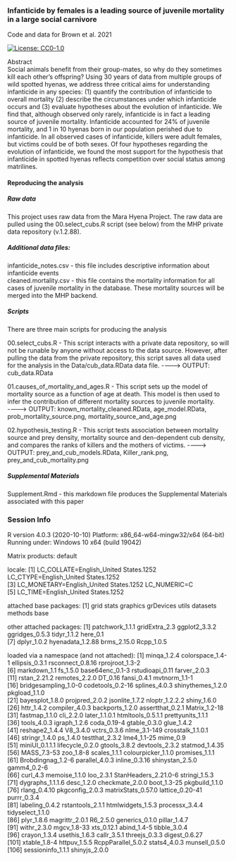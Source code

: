 ### Infanticide by females is a leading source of juvenile mortality in a large social carnivore
Code and data for Brown et al. 2021

[![License: CC0-1.0](https://licensebuttons.net/l/zero/1.0/80x15.png)](http://creativecommons.org/publicdomain/zero/1.0/)

Abstract  
Social animals benefit from their group-mates, so why do they sometimes kill each other’s offspring? Using 30 years of data from multiple groups of wild spotted hyenas, we address three critical aims for understanding infanticide in any species: (1) quantify the contribution of infanticide to overall mortality (2) describe the circumstances under which infanticide occurs and (3) evaluate hypotheses about the evolution of infanticide. We find that, although observed only rarely, infanticide is in fact a leading source of juvenile mortality. Infanticide accounted for 24% of juvenile mortality, and 1 in 10 hyenas born in our population perished due to infanticide. In all observed cases of infanticide, killers were adult females, but victims could be of both sexes. Of four hypotheses regarding the evolution of infanticide, we found the most support for the hypothesis that infanticide in spotted hyenas reflects competition over social status among matrilines.

#### Reproducing the analysis

##### Raw data
This project uses raw data from the Mara Hyena Project. The raw data are pulled using the
00.select_cubs.R script (see below) from the MHP private data repository (v.1.2.88). 

##### Additional data files: 
infanticide_notes.csv - this file includes descriptive information about infanticide events  
cleaned.mortality.csv - this file contains the mortality information for all cases of juvenile mortality in the database. These mortality sources will be merged into the MHP backend. 

##### Scripts
There are three main scripts for producing the analysis  

00.select_cubs.R - This script interacts with a private data repository, so will
not be runable by anyone without access to the data source. However, after pulling
the data from the private repository, this script saves all data used for the analysis
in the Data/cub_data.RData data file. 
----> OUTPUT: cub_data.RData
  
01.causes_of_mortality_and_ages.R - This script sets up the model  of mortality source
as a function of age at death. This model is then used to infer the contribution
of different mortality sources to juvenile mortality.  
----> OUTPUT: known_mortality_cleaned.RData, age_model.RData, prob_mortality_source.png, mortality_source_and_age.png

02.hypothesis_testing.R - This script tests association between mortality source and prey 
density, mortality source and den-dependent cub density, and compares the ranks of killers 
and the mothers of victims. 
----> OUTPUT: prey_and_cub_models.RData, Killer_rank.png, prey_and_cub_mortality.png

##### Supplemental Materials
Supplement.Rmd - this markdown file produces the Supplemental Materials associated with this paper

### Session Info

R version 4.0.3 (2020-10-10)
Platform: x86_64-w64-mingw32/x64 (64-bit)
Running under: Windows 10 x64 (build 19042)

Matrix products: default

locale:
[1] LC_COLLATE=English_United States.1252  LC_CTYPE=English_United States.1252   
[3] LC_MONETARY=English_United States.1252 LC_NUMERIC=C                          
[5] LC_TIME=English_United States.1252    

attached base packages:
[1] grid      stats     graphics  grDevices utils     datasets  methods   base     

other attached packages:
 [1] patchwork_1.1.1  gridExtra_2.3    ggplot2_3.3.2    ggridges_0.5.3   tidyr_1.1.2      here_0.1        
 [7] dplyr_1.0.2      hyenadata_1.2.88 brms_2.15.0      Rcpp_1.0.5      

loaded via a namespace (and not attached):
  [1] minqa_1.2.4          colorspace_1.4-1     ellipsis_0.3.1       rsconnect_0.8.16     rprojroot_1.3-2     
  [6] markdown_1.1         fs_1.5.0             base64enc_0.1-3      rstudioapi_0.11      farver_2.0.3        
 [11] rstan_2.21.2         remotes_2.2.0        DT_0.16              fansi_0.4.1          mvtnorm_1.1-1       
 [16] bridgesampling_1.0-0 codetools_0.2-16     splines_4.0.3        shinythemes_1.2.0    pkgload_1.1.0       
 [21] bayesplot_1.8.0      projpred_2.0.2       jsonlite_1.7.2       nloptr_1.2.2.2       shiny_1.6.0         
 [26] httr_1.4.2           compiler_4.0.3       backports_1.2.0      assertthat_0.2.1     Matrix_1.2-18       
 [31] fastmap_1.1.0        cli_2.2.0            later_1.1.0.1        htmltools_0.5.1.1    prettyunits_1.1.1   
 [36] tools_4.0.3          igraph_1.2.6         coda_0.19-4          gtable_0.3.0         glue_1.4.2          
 [41] reshape2_1.4.4       V8_3.4.0             vctrs_0.3.6          nlme_3.1-149         crosstalk_1.1.0.1   
 [46] stringr_1.4.0        ps_1.4.0             testthat_2.3.2       lme4_1.1-25          mime_0.9            
 [51] miniUI_0.1.1.1       lifecycle_0.2.0      gtools_3.8.2         devtools_2.3.2       statmod_1.4.35      
 [56] MASS_7.3-53          zoo_1.8-8            scales_1.1.1         colourpicker_1.1.0   promises_1.1.1      
 [61] Brobdingnag_1.2-6    parallel_4.0.3       inline_0.3.16        shinystan_2.5.0      gamm4_0.2-6         
 [66] curl_4.3             memoise_1.1.0        loo_2.3.1            StanHeaders_2.21.0-6 stringi_1.5.3       
 [71] dygraphs_1.1.1.6     desc_1.2.0           checkmate_2.0.0      boot_1.3-25          pkgbuild_1.1.0      
 [76] rlang_0.4.10         pkgconfig_2.0.3      matrixStats_0.57.0   lattice_0.20-41      purrr_0.3.4         
 [81] labeling_0.4.2       rstantools_2.1.1     htmlwidgets_1.5.3    processx_3.4.4       tidyselect_1.1.0    
 [86] plyr_1.8.6           magrittr_2.0.1       R6_2.5.0             generics_0.1.0       pillar_1.4.7        
 [91] withr_2.3.0          mgcv_1.8-33          xts_0.12.1           abind_1.4-5          tibble_3.0.4        
 [96] crayon_1.3.4         usethis_1.6.3        callr_3.5.1          threejs_0.3.3        digest_0.6.27       
[101] xtable_1.8-4         httpuv_1.5.5         RcppParallel_5.0.2   stats4_4.0.3         munsell_0.5.0       
[106] sessioninfo_1.1.1    shinyjs_2.0.0       
